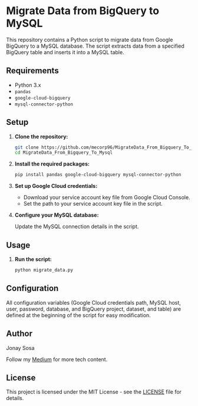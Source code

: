 # Migrate Data from BigQuery to MySQL

This repository contains a Python script to migrate data from Google BigQuery to a MySQL database. The script extracts data from a specified BigQuery table and inserts it into a MySQL table. 

## Requirements

- Python 3.x
- `pandas`
- `google-cloud-bigquery`
- `mysql-connector-python`

## Setup

1. **Clone the repository:**

    ```sh
    git clone https://github.com/mecorp96/MigrateData_From_Bigquery_To_Mysql.git
    cd MigrateData_From_Bigquery_To_Mysql
    ```

2. **Install the required packages:**

    ```sh
    pip install pandas google-cloud-bigquery mysql-connector-python
    ```

3. **Set up Google Cloud credentials:**

    - Download your service account key file from Google Cloud Console.
    - Set the path to your service account key file in the script.

4. **Configure your MySQL database:**

    Update the MySQL connection details in the script.

## Usage

1. **Run the script:**

    ```sh
    python migrate_data.py
    ```

## Configuration

All configuration variables (Google Cloud credentials path, MySQL host, user, password, database, and BigQuery project, dataset, and table) are defined at the beginning of the script for easy modification.

## Author

Jonay Sosa

Follow my [Medium](https://medium.com/@jonay.sosag) for more tech content.

## License

This project is licensed under the MIT License - see the [LICENSE](LICENSE) file for details.
